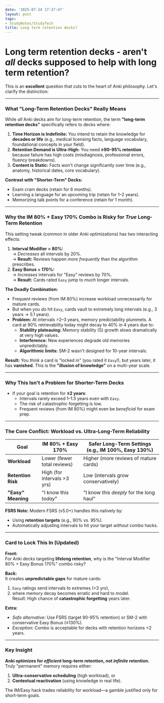 ```yaml
---
date: '2025-07-24 17:37:47'
layout: post
tags:
- StudyNotes/StudyTech
title: Long term retention decks?
---
```


# Long term retention decks - aren't *all* decks supposed to help with long term retention?

This is an **excellent** question that cuts to the heart of Anki philosophy. Let's clarify the distinction:

---

### **What "Long-Term Retention Decks" Really Means**
While *all* Anki decks aim for long-term retention, the term **"long-term retention decks"** specifically refers to decks where:
1.  **Time Horizon is Indefinite:** You intend to retain the knowledge for **decades or life** (e.g., medical licensing facts, language vocabulary, foundational concepts in your field).
2.  **Retention Demand is Ultra-High:** You need **≥90-95% retention** because failure has high costs (misdiagnosis, professional errors, fluency breakdowns).
3.  **Content is Static:** Facts won't change significantly over time (e.g., anatomy, historical dates, core vocabulary).

**Contrast with "Shorter-Term" Decks:**
- Exam cram decks (retain for 6 months).
- Learning a language for an upcoming trip (retain for 1–2 years).
- Memorizing talk points for a conference (retain for 1 month).

---

### **Why the IM 80% + Easy 170% Combo is Risky for *True* Long-Term Retention**
This setting tweak (common in older Anki optimizations) has two interacting effects:
1.  **Interval Modifier = 80%:**  
    → *Decreases* all intervals by 20%.  
    → **Result:** Reviews happen *more frequently* than the algorithm prescribes.  
2.  **Easy Bonus = 170%:**  
    → *Increases* intervals for "Easy" reviews by 70%.  
    → **Result:** Cards rated `Easy` jump to *much* longer intervals.  

**The Deadly Combination:**  
- Frequent reviews (from IM 80%) increase workload unnecessarily for mature cards.  
- But when you *do* hit `Easy`, cards vault to extremely long intervals (e.g., 3 years → 5.1 years).  
- **Problem:** At intervals >2–3 years, memory predictability plummets. A card at 90% retrievability today might decay to 40% in 4 years due to:  
  - **Stability plateauing:** Memory stability (S) growth slows dramatically at very high values.  
  - **Interference:** New experiences degrade old memories unpredictably.  
  - **Algorithmic limits:** SM-2 wasn't designed for 10-year intervals.  

**Result:** You *think* a card is "locked in" (you rated it `Easy`!), but years later, it has **vanished**. This is the **"illusion of knowledge"** on a multi-year scale.  

---

### **Why This Isn't a Problem for Shorter-Term Decks**
- If your goal is retention for **≤2 years**:  
  - Intervals rarely exceed 1–1.5 years even with `Easy`.  
  - The risk of catastrophic forgetting is low.  
  - Frequent reviews (from IM 80%) might even be *beneficial* for exam prep.  

---

### **The Core Conflict: Workload vs. Ultra-Long-Term Reliability**
| Goal                | IM 80% + Easy 170%          | Safer Long-Term Settings (e.g., IM 100%, Easy 130%) |
|---------------------|------------------------------|-----------------------------------------------------|
| **Workload**        | Lower (fewer total reviews)  | Higher (more reviews of mature cards)              |
| **Retention Risk**  | High (for intervals >3 yrs)  | Low (intervals grow conservatively)                |
| **"Easy" Meaning**  | "I know this *today*"        | "I know this *deeply* for the long haul"           |

**FSRS Note:** Modern FSRS (v5.0+) handles this natively by:  
- Using **retention targets** (e.g., 90% vs. 95%).  
- Automatically adjusting intervals to hit your target *without* combo hacks.  

---

### **Card to Lock This In (Updated)**
**Front:**  
For Anki decks targeting **lifelong retention**, why is the "Interval Modifier 80% + Easy Bonus 170%" combo risky?  

**Back:**  
It creates **unpredictable gaps** for mature cards:  
1. `Easy` ratings send intervals to extremes (>3 yrs),  
2. where memory decay becomes erratic and hard to model.  
Result: High chance of **catastrophic forgetting** years later.  

**Extra:**  
- *Safe alternative:* Use FSRS (target 90-95% retention) or SM-2 with conservative Easy Bonus (≤130%).  
- *Exception:* Combo is acceptable for decks with retention horizons <2 years.  

---

### Key Insight
**Anki optimizes for *efficient* long-term retention, not *infinite* retention.** Truly "permanent" memory requires either:  
1. **Ultra-conservative scheduling** (high workload), or  
2. **Contextual reactivation** (using knowledge in real life).  

The IM/Easy hack trades reliability for workload—a gamble justified only for short-term goals.
